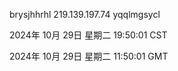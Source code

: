 brysjhhrhl 219.139.197.74 yqqlmgsycl

2024年 10月 29日 星期二 19:50:01 CST

2024年 10月 29日 星期二 11:50:01 GMT

